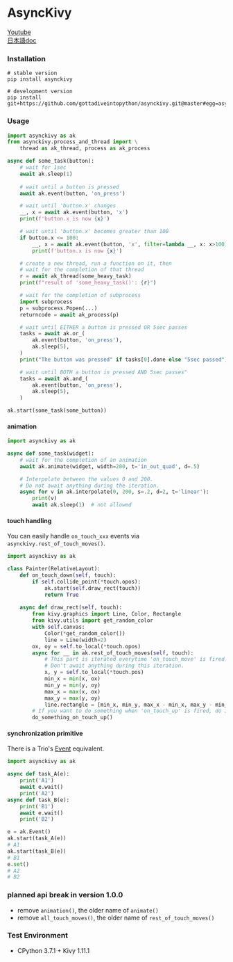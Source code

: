 # AsyncKivy

[Youtube](https://youtu.be/rI-gjCsE1YQ)  
[日本語doc](README_jp.md)  

### Installation

```
# stable version
pip install asynckivy
```

```
# development version
pip install git+https://github.com/gottadiveintopython/asynckivy.git@master#egg=asynckivy
```

### Usage

```python
import asynckivy as ak
from asynckivy.process_and_thread import \
    thread as ak_thread, process as ak_process

async def some_task(button):
    # wait for 1sec
    await ak.sleep(1)
    
    # wait until a button is pressed
    await ak.event(button, 'on_press')

    # wait until 'button.x' changes
    __, x = await ak.event(button, 'x')
    print(f'button.x is now {x}')

    # wait until 'button.x' becomes greater than 100
    if button.x <= 100:
        __, x = await ak.event(button, 'x', filter=lambda __, x: x>100)
        print(f'button.x is now {x}')

    # create a new thread, run a function on it, then
    # wait for the completion of that thread
    r = await ak_thread(some_heavy_task)
    print(f"result of 'some_heavy_task()': {r}")

    # wait for the completion of subprocess
    import subprocess
    p = subprocess.Popen(...)
    returncode = await ak_process(p)

    # wait until EITHER a button is pressed OR 5sec passes
    tasks = await ak.or_(
        ak.event(button, 'on_press'),
        ak.sleep(5),
    )
    print("The button was pressed" if tasks[0].done else "5sec passed")

    # wait until BOTH a button is pressed AND 5sec passes"
    tasks = await ak.and_(
        ak.event(button, 'on_press'),
        ak.sleep(5),
    )

ak.start(some_task(some_button))
```

#### animation

```python
import asynckivy as ak

async def some_task(widget):
    # wait for the completion of an animation
    await ak.animate(widget, width=200, t='in_out_quad', d=.5)

    # Interpolate between the values 0 and 200.
    # Do not await anything during the iteration.
    async for v in ak.interpolate(0, 200, s=.2, d=2, t='linear'):
        print(v)
        await ak.sleep(1)  # not allowed
```

#### touch handling

You can easily handle `on_touch_xxx` events via `asynckivy.rest_of_touch_moves()`.

```python
import asynckivy as ak

class Painter(RelativeLayout):
    def on_touch_down(self, touch):
        if self.collide_point(*touch.opos):
            ak.start(self.draw_rect(touch))
            return True
    
    async def draw_rect(self, touch):
        from kivy.graphics import Line, Color, Rectangle
        from kivy.utils import get_random_color
        with self.canvas:
            Color(*get_random_color())
            line = Line(width=2)
        ox, oy = self.to_local(*touch.opos)
        async for __ in ak.rest_of_touch_moves(self, touch):
            # This part is iterated everytime 'on_touch_move' is fired.
            # Don't await anything during this iteration.
            x, y = self.to_local(*touch.pos)
            min_x = min(x, ox)
            min_y = min(y, oy)
            max_x = max(x, ox)
            max_y = max(y, oy)
            line.rectangle = [min_x, min_y, max_x - min_x, max_y - min_y]
        # If you want to do something when 'on_touch_up' is fired, do it here.
        do_something_on_touch_up()
```

#### synchronization primitive

There is a Trio's [Event](https://trio.readthedocs.io/en/stable/reference-core.html#trio.Event) equivalent.

```python
import asynckivy as ak

async def task_A(e):
    print('A1')
    await e.wait()
    print('A2')
async def task_B(e):
    print('B1')
    await e.wait()
    print('B2')

e = ak.Event()
ak.start(task_A(e))
# A1
ak.start(task_B(e))
# B1
e.set()
# A2
# B2
```

### planned api break in version 1.0.0

- remove `animation()`, the older name of `animate()`
- remove `all_touch_moves()`, the older name of `rest_of_touch_moves()`

### Test Environment

- CPython 3.7.1 + Kivy 1.11.1
